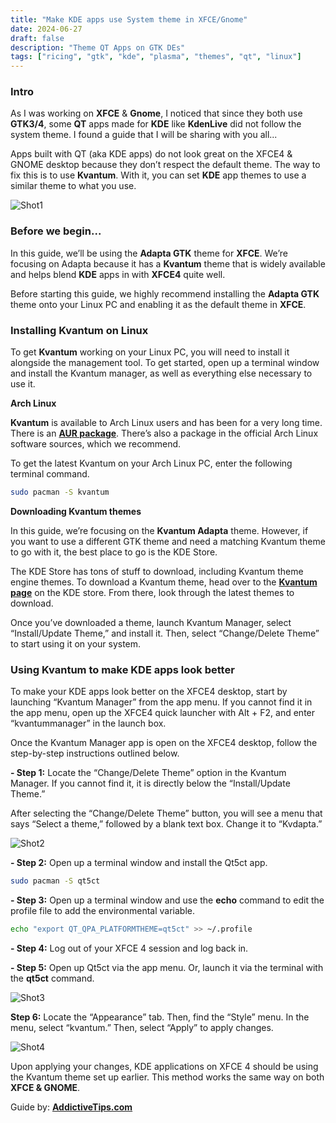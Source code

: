 ```yaml
---
title: "Make KDE apps use System theme in XFCE/Gnome"
date: 2024-06-27
draft: false
description: "Theme QT Apps on GTK DEs"
tags: ["ricing", "gtk", "kde", "plasma", "themes", "qt", "linux"]
---
```

### Intro

As I was working on **XFCE** & **Gnome**, I noticed that since they both use **GTK3/4**, some **QT** apps made for **KDE** like **KdenLive** did not follow the system theme. I found a guide that I will be sharing with you all...

Apps built with QT (aka KDE apps) do not look great on the XFCE4 & GNOME desktop because they don’t respect the default theme. The way to fix this is to use **Kvantum**. With it, you can set **KDE** app themes to use a similar theme to what you use.

![Shot1](https://i.imgur.com/UK5MPRI.png)

### Before we begin...

In this guide, we’ll be using the **Adapta GTK** theme for **XFCE**. We’re focusing on Adapta because it has a **Kvantum** theme that is widely available and helps blend **KDE** apps in with **XFCE4** quite well.

Before starting this guide, we highly recommend installing the **Adapta GTK** theme onto your Linux PC and enabling it as the default theme in **XFCE**.

### Installing Kvantum on Linux

To get **Kvantum** working on your Linux PC, you will need to install it alongside the management tool. To get started, open up a terminal window and install the Kvantum manager, as well as everything else necessary to use it.

**Arch Linux**

**Kvantum** is available to Arch Linux users and has been for a very long time. There is an **[AUR package](https://aur.archlinux.org/packages/kvantum-qt5-git/)**. There’s also a package in the official Arch Linux software sources, which we recommend.

To get the latest Kvantum on your Arch Linux PC, enter the following terminal command.

```Bash
sudo pacman -S kvantum
```

**Downloading Kvantum themes**

In this guide, we’re focusing on the **Kvantum Adapta** theme. However, if you want to use a different GTK theme and need a matching Kvantum theme to go with it, the best place to go is the KDE Store.

The KDE Store has tons of stuff to download, including Kvantum theme engine themes. To download a Kvantum theme, head over to the **[Kvantum page](https://store.kde.org/browse/cat/123/order/latest/)** on the KDE store. From there, look through the latest themes to download.

Once you’ve downloaded a theme, launch Kvantum Manager, select “Install/Update Theme,” and install it. Then, select “Change/Delete Theme” to start using it on your system.

### Using Kvantum to make KDE apps look better

To make your KDE apps look better on the XFCE4 desktop, start by launching “Kvantum Manager” from the app menu. If you cannot find it in the app menu, open up the XFCE4 quick launcher with Alt + F2, and enter “kvantummanager” in the launch box.

Once the Kvantum Manager app is open on the XFCE4 desktop, follow the step-by-step instructions outlined below.

**- Step 1:** Locate the “Change/Delete Theme” option in the Kvantum Manager. If you cannot find it, it is directly below the “Install/Update Theme.”

After selecting the “Change/Delete Theme” button, you will see a menu that says “Select a theme,” followed by a blank text box. Change it to “Kvdapta.”

![Shot2](https://i.imgur.com/JVEudZ1.png)

**- Step 2:** Open up a terminal window and install the Qt5ct app.

```Bash
sudo pacman -S qt5ct
```

**- Step 3:** Open up a terminal window and use the **echo** command to edit the profile file to add the environmental variable.

```Bash
echo "export QT_QPA_PLATFORMTHEME=qt5ct" >> ~/.profile
```

**- Step 4:** Log out of your XFCE 4 session and log back in.

**- Step 5:** Open up Qt5ct via the app menu. Or, launch it via the terminal with the **qt5ct** command.

![Shot3](https://i.imgur.com/v261wDF.png)

**Step 6:** Locate the “Appearance” tab. Then, find the “Style” menu. In the menu, select “kvantum.” Then, select “Apply” to apply changes.

![Shot4](https://i.imgur.com/EKMmXrF.png)

Upon applying your changes, KDE applications on XFCE 4 should be using the Kvantum theme set up earlier. This method works the same way on both **XFCE & GNOME**.

Guide by: **[AddictiveTips.com](https://www.addictivetips.com/ubuntu-linux-tips/make-kde-apps-look-better/)**
